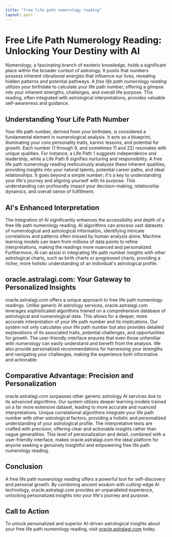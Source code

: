 ```yaml
---
title: "free life path numerology reading"
layout: post
---
```


# Free Life Path Numerology Reading: Unlocking Your Destiny with AI

Numerology, a fascinating branch of esoteric knowledge, holds a significant place within the broader context of astrology.  It posits that numbers possess inherent vibrational energies that influence our lives, revealing hidden patterns and potential pathways.  A *free life path numerology reading* utilizes your birthdate to calculate your life path number, offering a glimpse into your inherent strengths, challenges, and overall life purpose.  This reading, often integrated with astrological interpretations, provides valuable self-awareness and guidance.

## Understanding Your Life Path Number

Your life path number, derived from your birthdate, is considered a fundamental element in numerological analysis.  It acts as a blueprint, illuminating your core personality traits, karmic lessons, and potential for growth.  Each number (1 through 9, and sometimes 11 and 22) resonates with unique qualities. For instance, a Life Path 1 suggests independence and leadership, while a Life Path 6 signifies nurturing and responsibility.  A free life path numerology reading meticulously analyzes these inherent qualities, providing insights into your natural talents, potential career paths, and ideal relationships. It goes beyond a simple number; it's a key to understanding your life's journey and aligning yourself with its purpose.  This understanding can profoundly impact your decision-making, relationship dynamics, and overall sense of fulfillment.

## AI's Enhanced Interpretation

The integration of AI significantly enhances the accessibility and depth of a free life path numerology reading. AI algorithms can process vast datasets of numerological and astrological information, identifying intricate correlations and patterns often missed by human analysis alone.  Machine learning models can learn from millions of data points to refine interpretations, making the readings more nuanced and personalized.  Furthermore, AI can assist in integrating life path number insights with other astrological charts, such as birth charts or progressed charts, providing a richer, more holistic understanding of an individual's astrological profile.

## oracle.astralagi.com: Your Gateway to Personalized Insights

oracle.astralagi.com offers a unique approach to free life path numerology readings.  Unlike generic AI astrology services, oracle.astralagi.com leverages sophisticated algorithms trained on a comprehensive database of astrological and numerological data.  This allows for a deeper, more accurate interpretation of your life path number and its implications.  Our system not only calculates your life path number but also provides detailed explanations of its associated traits, potential challenges, and opportunities for growth. The user-friendly interface ensures that even those unfamiliar with numerology can easily understand and benefit from the analysis. We also provide personalized recommendations for harnessing your strengths and navigating your challenges, making the experience both informative and actionable.

## Comparative Advantage:  Precision and Personalization

oracle.astralagi.com surpasses other generic astrology AI services due to its advanced algorithms. Our system utilizes deeper learning models trained on a far more extensive dataset, leading to more accurate and nuanced interpretations.  Unique correlational algorithms integrate your life path number with other astrological factors, providing a holistic and personalized understanding of your astrological profile.  The interpretative texts are crafted with precision, offering clear and actionable insights rather than vague generalities.  This level of personalization and detail, combined with a user-friendly interface, makes oracle.astralagi.com the ideal platform for anyone seeking a genuinely insightful and empowering free life path numerology reading.

## Conclusion

A free life path numerology reading offers a powerful tool for self-discovery and personal growth.  By combining ancient wisdom with cutting-edge AI technology, oracle.astralagi.com provides an unparalleled experience, unlocking personalized insights into your life's journey and purpose.

## Call to Action

To unlock personalized and superior AI-driven astrological insights about your free life path numerology reading, visit [oracle.astralagi.com](https://oracle.astralagi.com) today.